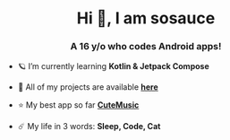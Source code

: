 <h1 align="center">Hi 👋, I am sosauce</h1>
<h3 align="center">A 16 y/o who codes Android apps!</h3>

- 🪐 I’m currently learning **Kotlin & Jetpack Compose**

- 🚀 All of my projects are available **[here](https://github.com/sosauce)**

- ⭐️ My best app so far **[CuteMusic](https://github.com/sosauce/CuteMusic)**

- ☄️ My life in 3 words: **Sleep, Code, Cat**
